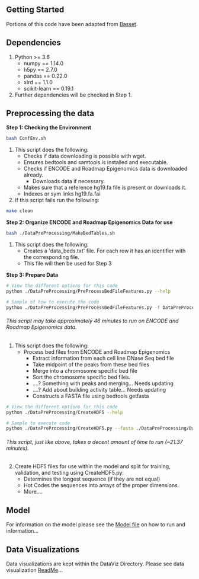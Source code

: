 ## Getting Started

Portions of this code have been adapted from [Basset](https://github.com/davek44/Basset).

## Dependencies

1. Python >= 3.6
   - numpy == 1.14.0
   - h5py == 2.7.0
   - pandas == 0.22.0
   - xlrd == 1.1.0
   - scikit-learn == 0.19.1
2. Further dependencies will be checked in Step 1.

## Preprocessing the data

**Step 1: Checking the Environment**
```bash
bash ConfEnv.sh
```
1. This script does the following:
   - Checks if data downloading is possible with wget.
   - Ensures bedtools and samtools is installed and executable.
   - Checks if ENCODE and Roadmap Epigenomics data is downloaded already.
     - Downloads data if necessary.
   - Makes sure that a reference hg19.fa file is present or downloads it.
   - Indexes or sym links hg19.fa.fai
2. If this script fails run the following:
```bash
make clean
```

**Step 2: Organize ENCODE and Roadmap Epigenomics Data for use**
```bash
bash ./DataPreProcessing/MakeBedTables.sh
```
1. This script does the following:
   - Creates a 'data_beds.txt' file. For each row it has an identifier with the corresponding file.
   - This file will then be used for Step 3

**Step 3: Prepare Data**
```bash
# View the different options for this code
python ./DataPreProcessing/PreProcessBedFileFeatures.py --help

# Sample of how to execute the code
python ./DataPreProcessing/PreProcessBedFileFeatures.py -f DataPreProcessing/Data/data_beds.txt -y -m 200 -s 600 -o TestRun
```
###### This script may take approximately 46 minutes to run on ENCODE and Roadmap Epigenomics data.
1. This script does the following:
   - Process bed files from ENCODE and Roadmap Epigenomics
     - Extract information from each cell line DNase Seq bed file
     - Take midpoint of the peaks from these bed files
     - Merge into a chromosome specific bed file
     - Sort the chromosome specific bed files.
     - ....? Something with peaks and merging... Needs updating
     - ....? Add about building activity table... Needs updating
     - Constructs a FASTA file using bedtools getfasta
```bash
# View the different options for this code
python ./DataPreProcessing/CreateHDF5 --help

# Sample to execute code
python ./DataPreProcessing/CreateHDF5.py --fasta ./DataPreProcessing/Data/TestRun.fa --target ./DataPreProcessing/Data/TestRun_act.txt -o TestRun.h5 -c -r -p 1500 -v 1000
```
###### This script, just like above, takes a decent amount of time to run (~21.37 minutes).
2. Create HDF5 files for use within the model and split for training, validation, and testing using CreateHDF5.py:
   - Determines the longest sequence (if they are not equal)
   - Hot Codes the sequences into arrays of the proper dimensions.
   - More....

## Model
For information on the model please see the [Model file](Model.md) on how to run and information...

## Data Visualizations
Data visualizations are kept within the DataViz Directory. Please see data visualization [ReadMe](DataViz.md)...

